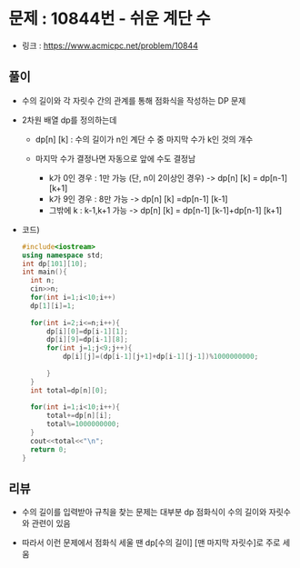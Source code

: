 # 문제 : 10844번 - 쉬운 계단 수

* 링크 : https://www.acmicpc.net/problem/10844

## 풀이

* 수의 길이와 각 자릿수 간의 관계를 통해 점화식을 작성하는 DP 문제

* 2차원 배열 dp를 정의하는데 

  * dp[n] [k] : 수의 길이가 n인 계단 수 중 마지막 수가 k인 것의 개수 

  * 마지막 수가 결정나면 자동으로 앞에 수도 결정남
    * k가 0인 경우 : 1만 가능 (단, n이 2이상인 경우) -> dp[n] [k] = dp[n-1] [k+1]
    * k가 9인 경우 : 8만 가능 -> dp[n] [k] =dp[n-1] [k-1]
    * 그밖에 k : k-1,k+1 가능 -> dp[n] [k] = dp[n-1] [k-1]+dp[n-1] [k+1]

* 코드)

  ```c++
  #include<iostream>
  using namespace std;
  int dp[101][10];
  int main(){
  	int n;
  	cin>>n;
  	for(int i=1;i<10;i++)
  	dp[1][i]=1;
  	
  	for(int i=2;i<=n;i++){
  		dp[i][0]=dp[i-1][1];
  		dp[i][9]=dp[i-1][8];
  		for(int j=1;j<9;j++){
  			dp[i][j]=(dp[i-1][j+1]+dp[i-1][j-1])%1000000000;
  			
  		}
  	}
  	int total=dp[n][0];
  	
  	for(int i=1;i<10;i++){
  		total+=dp[n][i];
  		total%=1000000000;
  	}
  	cout<<total<<"\n";
  	return 0;
  }
  ```

  

## 리뷰

* 수의 길이를 입력받아 규칙을 찾는 문제는 대부분 dp 점화식이 수의 길이와 자릿수와 관련이 있음

* 따라서 이런 문제에서 점화식 세울 땐 dp[수의 길이] [맨 마지막 자릿수]로 주로 세움

  